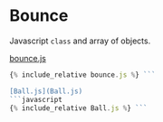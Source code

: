 

<script src="../p5/p5.min.js"></script>
<script src="Ball.js"></script>
<script src="bounce.js"></script>


# Bounce

Javascript ```class``` and array of objects.

<div id="preview"></div>

[bounce.js](bounce.js)
```javascript
{% include_relative bounce.js %} ```

[Ball.js](Ball.js)
```javascript
{% include_relative Ball.js %} ```

